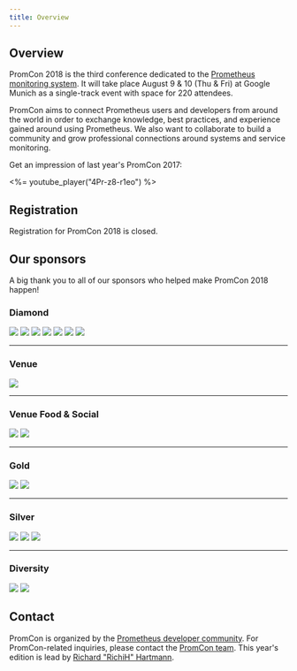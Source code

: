```yaml
---
title: Overview
---
```


## Overview

PromCon 2018 is the third conference dedicated to the
[Prometheus monitoring system](https://prometheus.io/). It will take place
August 9 & 10 (Thu & Fri)
at Google Munich as a single-track event with space for 220 attendees.

PromCon aims to connect Prometheus users and developers from around the world in
order to exchange knowledge, best practices, and experience gained around using
Prometheus. We also want to collaborate to build a community and grow
professional connections around systems and service monitoring.

Get an impression of last year's PromCon 2017:

<%= youtube_player("4Pr-z8-r1eo") %>

## Registration

Registration for PromCon 2018 is closed.

## Our sponsors

A big thank you to all of our sponsors who helped make PromCon 2018 happen!

<h3>Diamond</h3>
<div class="sponsor-logos">
  <a href="https://cncf.io/"><img src="/assets/cncf_logo.svg" class="logo"/></a>
  <a href="https://freshtracks.io/"><img src="/assets/freshtracks_logo.svg" class="logo narrow"/></a>
  <a href="https://www.influxdata.com/"><img src="/assets/influxdata_logo.svg" class="logo"/></a>
  <a href="https://peak.games/"><img src="/assets/peakgames_logo.svg" class="logo narrower"/></a>
  <a href="https://www.robustperception.io/"><img src="/assets/robust_perception_logo.png" class="logo"/></a>
  <a href="https://sysdig.com/"><img src="/assets/sysdig_logo.png" class="logo narrower"/></a>
  <a href="https://www.wavefront.com/"><img src="/assets/wavefront_logo.svg" class="logo"/></a>
</div>

<hr>

<h3>Venue</h3>
<div class="sponsor-logos">
  <a href="https://google.com/"><img src="/assets/google-cloud_logo.png" class="logo narrow"/></a>
</div>

<hr>

<h3>Venue Food & Social</h3>
<div class="sponsor-logos">
  <a href="https://about.gitlab.com/?utm_medium=display&utm_source=event&utm_campaign=promcon"><img src="/assets/gitlab_logo.svg" class="logo narrow"/></a>
  <a href="https://grafana.com/"><img src="/assets/grafana_labs_logo_light.svg" class="logo"/></a>
</div>

<hr>

<h3>Gold</h3>
<div class="sponsor-logos">
  <a href="https://redhat.com/"><img src="/assets/redhat_logo.svg" class="logo narrow"/></a>
  <a href="https://soundcloud.com/"><img src="/assets/soundcloud_logo.png" class="logo narrower"/></a>
</div>

<hr>

<h3>Silver</h3>
<div class="sponsor-logos">
  <a href="https://www.fastly.com/"><img src="/assets/fastly_logo.svg" class="logo narrower"/></a>
  <a href="https://www.liveperson.com/"><img src="/assets/liveperson_logo.svg" class="logo"/></a>
  <a href="https://origoss.com/"><img src="/assets/origoss_solutions_logo.svg" class="logo narrow"/></a>
</div>

<hr>

<h3>Diversity</h3>
<div class="sponsor-logos">
  <a href="https://www.fastly.com/"><img src="/assets/fastly_logo.svg" class="logo narrower"/></a>
  <a href="https://grafana.com/"><img src="/assets/grafana_labs_logo_light.svg" class="logo"/></a>
</div>


## Contact

PromCon is organized by the [Prometheus developer
community](https://prometheus.io/community/). For PromCon-related inquiries,
please contact the [PromCon team](mailto:promcon-organizers@googlegroups.com).
This year's edition is lead by [Richard "RichiH" Hartmann](speakers/richard-hartmann/).

